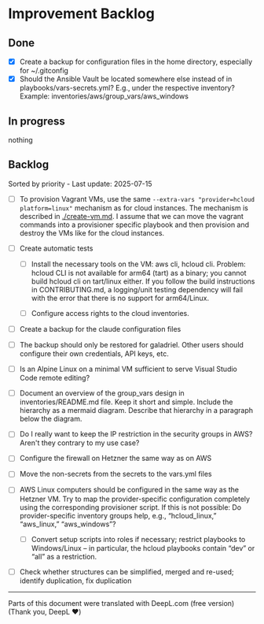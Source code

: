 # Improvement Backlog

## Done

- [x] Create a backup for configuration files in the home directory, especially for ~/.gitconfig
- [x] Should the Ansible Vault be located somewhere else instead of in playbooks/vars-secrets.yml? E.g., under the respective inventory? Example: inventories/aws/group_vars/aws_windows
  
## In progress

nothing

## Backlog

Sorted by priority - Last update: 2025-07-15

- [ ] To provision Vagrant VMs, use the same `--extra-vars "provider=hcloud platform=linux"` mechanism as for cloud instances. The mechanism is described in [./create-vm.md](./create-vm.md). I assume that we can move the vagrant commands into a provisioner specific playbook and then provision and destroy the VMs like for the cloud instances.

- [ ] Create automatic tests

  - [ ] Install the necessary tools on the VM: aws cli, hcloud cli. Problem: hcloud CLI is not available for arm64 (tart) as a binary; you cannot build hcloud cli on tart/linux either. If you follow the build instructions in CONTRIBUTING.md, a logging/unit testing dependency will fail with the error that there is no support for arm64/Linux.

  - [ ] Configure access rights to the cloud inventories.

- [ ] Create a backup for the claude configuration files

- [ ] The backup should only be restored for galadriel. Other users should configure their own credentials, API keys, etc.

- [ ] Is an Alpine Linux on a minimal VM sufficient to serve Visual Studio Code remote editing?

- [ ] Document an overview of the group_vars design in inventories/README.md file. Keep it short and simple. Include the hierarchy as a mermaid diagram. Describe that hierarchy in a paragraph below the diagram.

- [ ] Do I really want to keep the IP restriction in the security groups in AWS? Aren't they contrary to my use case?

- [ ] Configure the firewall on Hetzner the same way as on AWS

- [ ] Move the non-secrets from the secrets to the vars.yml files

- [ ] AWS Linux computers should be configured in the same way as the Hetzner VM. Try to map the provider-specific configuration completely using the corresponding provisioner script. If this is not possible: Do provider-specific inventory groups help, e.g., “hcloud_linux,” “aws_linux,” “aws_windows”?
  - [ ] Convert setup scripts into roles if necessary; restrict playbooks to Windows/Linux – in particular, the hcloud playbooks contain “dev” or “all” as a restriction.

- [ ] Check whether structures can be simplified, merged and re-used; identify duplication, fix duplication

---

Parts of this document were translated with DeepL.com (free version) (Thank you, DeepL ❤️)